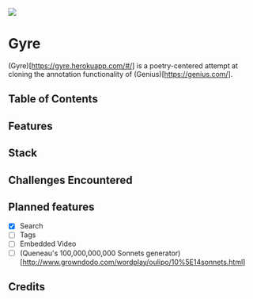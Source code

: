 ![](https://res.cloudinary.com/dzqrzline/image/upload/v1506715559/gyrelogo_zxvpo4.gif)

# Gyre
(Gyre)[https://gyre.herokuapp.com/#/] is a poetry-centered attempt at cloning the annotation functionality
 of (Genius)[https://genius.com/].


## Table of Contents

## Features

## Stack

## Challenges Encountered

####


## Planned features
- [x] Search
- [ ] Tags
- [ ] Embedded Video
- [ ] (Queneau's 100,000,000,000 Sonnets generator)[http://www.growndodo.com/wordplay/oulipo/10%5E14sonnets.html]

## Credits
